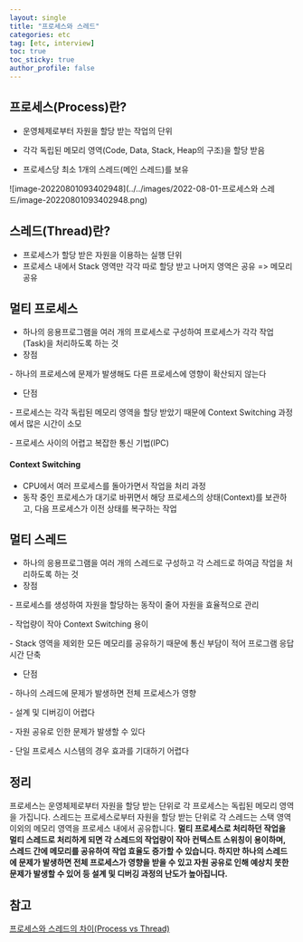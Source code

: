 ```yaml
---
layout: single
title: "프로세스와 스레드"
categories: etc
tag: [etc, interview]
toc: true
toc_sticky: true
author_profile: false
---
```

## 프로세스(Process)란?

* 운영체제로부터 자원을 할당 받는 작업의 단위

* 각각 독립된 메모리 영역(Code, Data, Stack, Heap의 구조)을 할당 받음
* 프로세스당 최소 1개의 스레드(메인 스레드)를 보유

![image-20220801093402948](../../images/2022-08-01-프로세스와 스레드/image-20220801093402948.png)



## 스레드(Thread)란?

* 프로세스가 할당 받은 자원을 이용하는 실행 단위
* 프로세스 내에서 Stack 영역만 각각 따로 할당 받고 나머지 영역은 공유 => 메모리 공유



## 멀티 프로세스

* 하나의 응용프로그램을 여러 개의 프로세스로 구성하여 프로세스가 각각 작업(Task)을 처리하도록 하는 것
* 장점

\- 하나의 프로세스에 문제가 발생해도 다른 프로세스에 영향이 확산되지 않는다

* 단점

\- 프로세스는 각각 독립된 메모리 영역을 할당 받았기 때문에 Context Switching 과정에서 많은 시간이 소모

\- 프로세스 사이의 어렵고 복잡한 통신 기법(IPC)



#### Context Switching

* CPU에서 여러 프로세스를 돌아가면서 작업을 처리 과정
* 동작 중인 프로세스가 대기로 바뀌면서 해당 프로세스의 상태(Context)를 보관하고, 다음 프로세스가 이전 상태를 복구하는 작업



## 멀티 스레드

* 하나의 응용프로그램을 여러 개의 스레드로 구성하고 각 스레드로 하여금 작업을 처리하도록 하는 것
* 장점

\- 프로세스를 생성하여 자원을 할당하는 동작이 줄어 자원을 효율적으로 관리

\- 작업량이 작아 Context Switching 용이

\- Stack 영역을 제외한 모든 메모리를 공유하기 때문에 통신 부담이 적어 프로그램 응답 시간 단축

* 단점

\- 하나의 스레드에 문제가 발생하면 전체 프로세스가 영향

\- 설계 및 디버깅이 어렵다

\- 자원 공유로 인한 문제가 발생할 수 있다

\- 단일 프로세스 시스템의 경우 효과를 기대하기 어렵다



## 정리

프로세스는 운영체제로부터 자원을 할당 받는 단위로 각 프로세스는 독립된 메모리 영역을 가집니다. 스레드는 프로세스로부터 자원을 할당 받는 단위로 각 스레드는 스택 영역이외의 메모리 영역을 프로세스 내에서 공유합니다. **멀티 프로세스로 처리하던 작업을 멀티 스레드로 처리하게 되면 각 스레드의 작업량이 작아 컨텍스트 스위칭이 용이하며, 스레드 간에 메모리를 공유하여 작업 효율도 증가할 수 있습니다. 하지만 하나의 스레드에 문제가 발생하면 전체 프로세스가 영향을 받을 수 있고 자원 공유로 인해 예상치 못한 문제가 발생할 수 있어 등 설계 및 디버깅 과정의 난도가 높아집니다.**



## 참고

<a href="https://gmlwjd9405.github.io/2018/09/14/process-vs-thread.html" target="_blank">프로세스와 스레드의 차이(Process vs Thread)</a>
